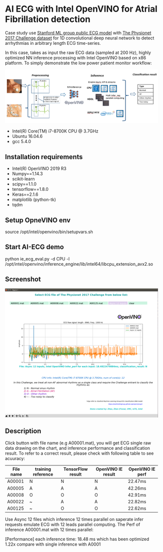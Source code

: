 # AI ECG with Intel OpenVINO for Atrial Fibrillation detection

Case study use [Stanford ML group public ECG model](https://stanfordmlgroup.github.io/projects/ecg2/) with [The Physionet 2017 Challenge dataset](https://www.physionet.org/content/challenge-2017/1.0.0/) for 1D convolutional deep neural network to detect arrhythmias in arbitrary length ECG time-series.

In this case, takes as input the raw ECG data (sampled at 200 Hz), highly optimized NN inference processing with Intel OpenVINO based on x86 platform. To simply demonstrate the low power patient monitor workflow:

![alt text](workloads.png)

+ Intel(R) Core(TM) i7-8700K CPU @ 3.7GHz
+ Ubuntu 16.04.6
+ gcc 5.4.0

## Installation requirements
+ Intel(R) OpenVINO 2019 R3
+ Numpy==1.14.3
+ scikit-learn
+ scipy==1.1.0
+ tensorflow==1.8.0
+ Keras==2.1.6
+ matplotlib (python-tk)
+ tqdm

## Setup OpneVINO env
source /opt/intel/openvino/bin/setupvars.sh

## Start AI-ECG demo
python ie_ecg_eval.py -d CPU -l /opt/intel/openvino/inference_engine/lib/intel64/libcpu_extension_avx2.so

## Screenshot
![alt text](ecg3.png)

## Description
Click button with file name (e.g A00001.mat), you will get ECG single raw data drawing on the chart, and inference performance and classification result. To refer to a correct result, please check with following table to see acuuracy:

| File name | training reference | TensorFlow result | OpenVINO IE result | OpenVINO IE perf |
| ------ | ------ | ------ | ------ | ------ |
| A00001 | N | N | N | 22.47ms |
| A00005 | A | A | A | 42.26ms |
| A00008 | O | O | O | 42.91ms |
| A00022 | ~ | A | A | 22.82ms |
| A00125 | ~ | O | O | 22.62ms |

Use Async 12 files which inference 12 times parallel on saperate infer requests emulate ECG with 12 leads parallel computing. The Perf of inference A00001.mat with 12 times parallel:

[Performance] each inference time: 18.48 ms which has been optimized 1.22x compare with single inference with A0001
